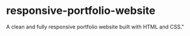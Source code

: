 # responsive-portfolio-website
A clean and fully responsive portfolio website built with HTML and CSS."

